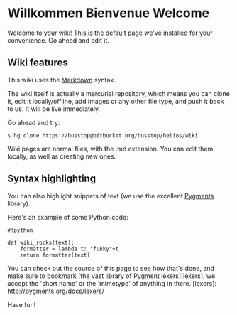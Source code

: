 # Willkommen Bienvenue Welcome

Welcome to your wiki! This is the default page we've installed for your convenience. Go ahead and edit it.

## Wiki features

This wiki uses the [Markdown](http://daringfireball.net/projects/markdown/) syntax.

The wiki itself is actually a mercurial repository, which means you can clone it, edit it locally/offline, add images or any other file type, and push it back to us. It will be live immediately.

Go ahead and try:

```
$ hg clone https://busstop@bitbucket.org/busstop/helios/wiki
```

Wiki pages are normal files, with the .md extension. You can edit them locally, as well as creating new ones.

## Syntax highlighting


You can also highlight snippets of text (we use the excellent [Pygments][] library).

[Pygments]: http://www.pygments.org/


Here's an example of some Python code:

```
#!python

def wiki_rocks(text):
    formatter = lambda t: "funky"+t
    return formatter(text)
```


You can check out the source of this page to see how that's done, and make sure to bookmark [the vast library of Pygment lexers][lexers], we accept the 'short name' or the 'mimetype' of anything in there.
[lexers]: http://pygments.org/docs/lexers/


Have fun!
